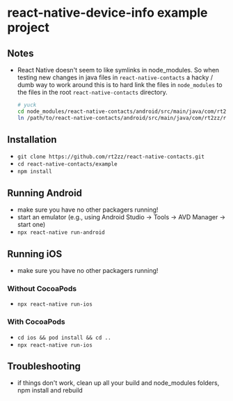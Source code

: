 # react-native-device-info example project

## Notes

* React Native doesn't seem to like symlinks in node_modules.  So when testing new 
changes in java files in `react-native-contacts` a hacky / dumb way to work around
this is to hard link the files in `node_modules` to the files in the root
`react-native-contacts` directory.

  ```bash
  # yuck
  cd node_modules/react-native-contacts/android/src/main/java/com/rt2zz/reactnativecontacts
  ln /path/to/react-native-contacts/android/src/main/java/com/rt2zz/reactnativecontacts/* ./
  ```

## Installation

* `git clone https://github.com/rt2zz/react-native-contacts.git`
* `cd react-native-contacts/example`
* `npm install`

## Running Android

* make sure you have no other packagers running!
* start an emulator (e.g., using Android Studio -> Tools -> AVD Manager -> start one)
* `npx react-native run-android`

## Running iOS

* make sure you have no other packagers running!

### Without CocoaPods

* `npx react-native run-ios`

### With CocoaPods

* `cd ios && pod install && cd ..`
* `npx react-native run-ios`

## Troubleshooting

* if things don't work, clean up all your build and node_modules folders, npm install and rebuild
